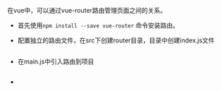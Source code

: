 在vue中，可以通过vue-router路由管理页面之间的关系。

- 首先使用`npm install --save vue-router` 命令安装路由。

- 配置独立的路由文件，在src下创建router目录，目录中创建index.js文件

  ```js
  
  ```

- 在main.js中引入路由到项目

  ```js
  ```

- 















































